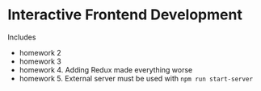 # Interactive Frontend Development
Includes 

* homework 2
* homework 3
* homework 4. Adding Redux made everything worse
* homework 5. External server must be used with `npm run start-server`
